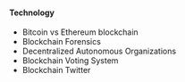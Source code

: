 #### Technology
- Bitcoin vs Ethereum blockchain
- Blockchain Forensics
- Decentralized Autonomous Organizations
- Blockchain Voting System
- Blockchain Twitter